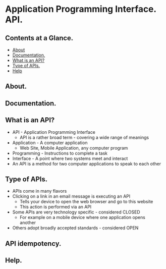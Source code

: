 # Application Programming Interface. API.





## Contents at a Glance.
* [About](#about)
* [Documentation.](#documentation)
* [What is an API?](#what-is-an-api)
* [Type of APIs.](#type-of-apis)
* [Help](#help)





## About.





## Documentation.





## What is an API?
* API - Application Programming Interface
  * API is a rather broad term - covering a wide range of meanings
* Application - A computer application
  * Web Site, Mobile Application, any computer program
* Programming - Instructions to complete a task
* Interface - A point where two systems meet and interact
* An API is a method for two computer applications to speak to each other





## Type of APIs.
* APIs come in many flavors
* Clicking on a link in an email message is executing an API
  * Tells your device to open the web browser and go to this website
  * This action is performed via an API
* Some APIs are very technology specific - considered CLOSED
  * For example on a mobile device where one application opens another
* Others adopt broadly accepted standards - considered OPEN





## API idempotency.






## Help.

